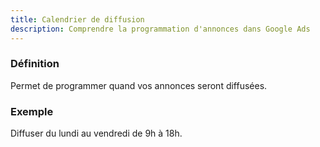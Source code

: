 ```yaml
---
title: Calendrier de diffusion
description: Comprendre la programmation d'annonces dans Google Ads
---
```


### Définition
Permet de programmer quand vos annonces seront diffusées.

### Exemple
Diffuser du lundi au vendredi de 9h à 18h.